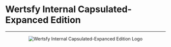# Wertsfy Internal Capsulated-Expanced Edition

---

<div align=center>

 ![Wertsfy Internal Capsulated-Expanced Edition Logo](https://user-images.githubusercontent.com/59739253/222633719-e60bdd69-9433-4ea4-8aa4-bb6b45e45ac8.png)

</div>

